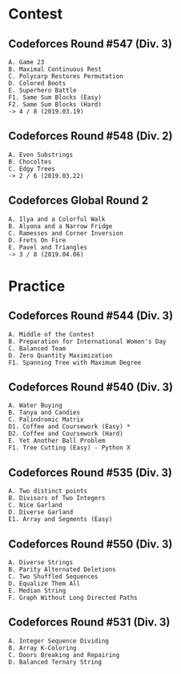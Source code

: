 # Contest
## Codeforces Round #547 (Div. 3)
	A. Game 23
	B. Maximal Continuous Rest
	C. Polycarp Restores Permutation
	D. Colored Boots
	E. Superhero Battle
	F1. Same Sum Blocks (Easy)
	F2. Same Sum Blocks (Hard)
	-> 4 / 8 (2019.03.19)

## Codeforces Round #548 (Div. 2)
	A. Even Substrings
	B. Chocoltes
	C. Edgy Trees
	-> 2 / 6 (2019.03.22)
	
## Codeforces Global Round 2
	A. Ilya and a Colorful Walk
	B. Alyona and a Narrow Fridge
	C. Ramesses and Corner Inversion
	D. Frets On Fire
	E. Pavel and Triangles
	-> 3 / 8 (2019.04.06)
	
# Practice
## Codeforces Round #544 (Div. 3)
	A. Middle of the Contest
	B. Preparation for International Women's Day
	C. Balanced Team
	D. Zero Quantity Maximization
	F1. Spanning Tree with Maximum Degree
	
## Codeforces Round #540 (Div. 3)
	A. Water Buying
	B. Tanya and Candies
	C. Palindromic Matrix
	D1. Coffee and Coursework (Easy) *
	D2. Coffee and Coursework (Hard)
	E. Yet Another Ball Problem
	F1. Tree Cutting (Easy) - Python X
	
## Codeforces Round #535 (Div. 3)
	A. Two distinct points
	B. Divisors of Two Integers
	C. Nice Garland
	D. Diverse Garland
	E1. Array and Segments (Easy)
	
## Codeforces Round #550 (Div. 3)
	A. Diverse Strings
	B. Parity Alternated Deletions
	C. Two Shuffled Sequences
	D. Equalize Them All
	E. Median String
	F. Graph Without Long Directed Paths

## Codeforces Round #531 (Div. 3)
	A. Integer Sequence Dividing
	B. Array K-Coloring
	C. Doors Breaking and Repairing
	D. Balanced Ternary String